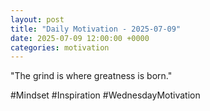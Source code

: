 ```yaml
---
layout: post
title: "Daily Motivation - 2025-07-09"
date: 2025-07-09 12:00:00 +0000
categories: motivation
---
```


"The grind is where greatness is born."

#Mindset #Inspiration #WednesdayMotivation
